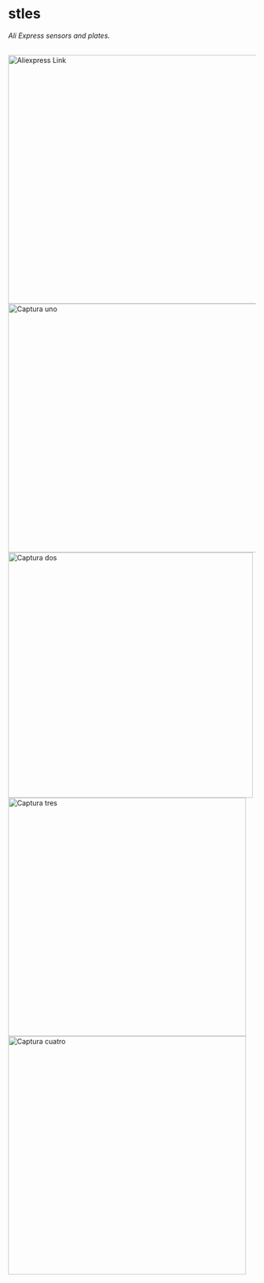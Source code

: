 # stles
<!DOCTYPE html>
<html>
  <head>

  </head>
  <body>
    <p><em>Ali Express sensors and plates.</em></p><br/>
    <a href="https://a.aliexpress.com/_EHvLv4R" target="_blank">
      <img width="505" alt="Aliexpress Link" src="https://github.com/Waterbrain/stles/assets/5563436/1524ffec-0433-4d03-a2f1-032fde6dc983" />
    </a><br/>
    <a href="https://a.aliexpress.com/_EyVKmN5" target="_blank">
      <img width="505" alt="Captura uno" src="https://github.com/Waterbrain/stles/assets/5563436/b4f3e8bc-154a-4299-acfd-c91e5a78551c" />
    </a><br/>
    <a href="https://www.aliexpress.com/item/1005006446406795.html?spm=a2g0o.order_list.order_list_main.4.306f1802OB206m" target="_blank">
      <img width="498" alt="Captura dos" src="https://github.com/Waterbrain/stles/assets/5563436/8b7c439e-4744-4e46-8571-229029c75a8c" target="_blank"/>
    </a><br/>
    <a href="https://www.aliexpress.com/item/1005006446406795.html?spm=a2g0o.order_list.order_list_main.4.306f1802OB206m" target="_blank">
      <img width="484" alt="Captura tres" src="https://github.com/Waterbrain/stles/assets/5563436/33cd236a-64f8-4952-9b37-63aa2d040c0c" />
    </a><br/>
    <a href="https://www.aliexpress.com/item/1005006446406795.html?spm=a2g0o.order_list.order_list_main.4.306f1802OB206m" target="_blank">
      <img width="484" alt="Captura cuatro" src="https://github.com/Waterbrain/stles/assets/5563436/e3b4fd2e-1890-41c6-b3e7-61a375e9321a"/>
     </a><br/>
  </body>
</html>
